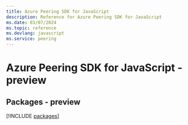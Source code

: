 ```yaml
---
title: Azure Peering SDK for JavaScript
description: Reference for Azure Peering SDK for JavaScript
ms.date: 03/07/2024
ms.topic: reference
ms.devlang: javascript
ms.service: peering
---
```

# Azure Peering SDK for JavaScript - preview
## Packages - preview
[!INCLUDE [packages](peering-index.md)]